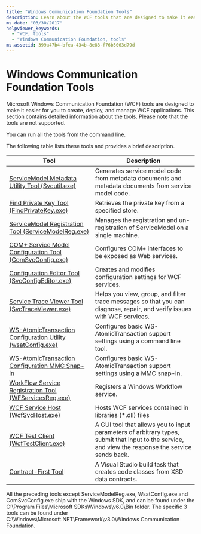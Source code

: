 ```yaml
---
title: "Windows Communication Foundation Tools"
description: Learn about the WCF tools that are designed to make it easier for you to create, deploy, and manage WCF applications. Run these tools from a command prompt.
ms.date: "03/30/2017"
helpviewer_keywords: 
  - "WCF, tools"
  - "Windows Communication Foundation, tools"
ms.assetid: 399a47b4-bfea-434b-8e83-f76b5063d79d
---
```

# Windows Communication Foundation Tools

Microsoft Windows Communication Foundation (WCF) tools are designed to make it easier for you to create, deploy, and manage WCF applications. This section contains detailed information about the tools. Please note that the tools are not supported.  
  
 You can run all the tools from the command line.  
  
 The following table lists these tools and provides a brief description.  
  
|Tool|Description|  
|----------|-----------------|  
|[ServiceModel Metadata Utility Tool (Svcutil.exe)](servicemodel-metadata-utility-tool-svcutil-exe.md)|Generates service model code from metadata documents and metadata documents from service model code.|  
|[Find Private Key Tool (FindPrivateKey.exe)](find-private-key-tool-findprivatekey-exe.md)|Retrieves the private key from a specified store.|  
|[ServiceModel Registration Tool (ServiceModelReg.exe)](servicemodelreg-exe.md)|Manages the registration and un-registration of ServiceModel on a single machine.|  
|[COM+ Service Model Configuration Tool (ComSvcConfig.exe)](com-service-model-configuration-tool-comsvcconfig-exe.md)|Configures COM+ interfaces to be exposed as Web services.|  
|[Configuration Editor Tool (SvcConfigEditor.exe)](configuration-editor-tool-svcconfigeditor-exe.md)|Creates and modifies configuration settings for WCF services.|  
|[Service Trace Viewer Tool (SvcTraceViewer.exe)](service-trace-viewer-tool-svctraceviewer-exe.md)|Helps you view, group, and filter trace messages so that you can diagnose, repair, and verify issues with WCF services.|  
|[WS-AtomicTransaction Configuration Utility (wsatConfig.exe)](ws-atomictransaction-configuration-utility-wsatconfig-exe.md)|Configures basic WS-AtomicTransaction support settings using a command line tool.|  
|[WS-AtomicTransaction Configuration MMC Snap-in](ws-atomictransaction-configuration-mmc-snap-in.md)|Configures basic WS-AtomicTransaction support settings using a MMC snap-in.|  
|[WorkFlow Service Registration Tool (WFServicesReg.exe)](workflow-service-registration-tool-wfservicesreg-exe.md)|Registers a Windows Workflow service.|  
|[WCF Service Host (WcfSvcHost.exe)](wcf-service-host-wcfsvchost-exe.md)|Hosts WCF services contained in libraries (*.dll) files|  
|[WCF Test Client (WcfTestClient.exe)](wcf-test-client-wcftestclient-exe.md)|A GUI tool that allows you to input parameters of arbitrary types, submit that input to the service, and view the response the service sends back.|  
|[Contract-First Tool](contract-first-tool.md)|A Visual Studio build task that creates code classes from XSD data contracts.|  
  
 All the preceding tools except ServiceModelReg.exe, WsatConfig.exe and ComSvcConfig.exe ship with the Windows SDK, and can be found under the C:\Program Files\Microsoft SDKs\Windows\v6.0\Bin folder.  The specific 3 tools can be found under C:\Windows\Microsoft.NET\Framework\v3.0\Windows Communication Foundation.
